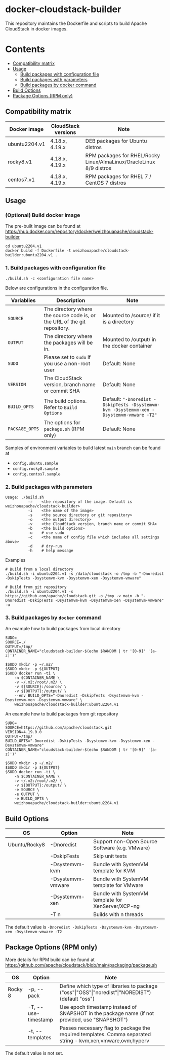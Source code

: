 # docker-cloudstack-builder

This repository maintains the Dockerfile and scripts to build Apache CloudStack in docker images.

Contents
=================

<!--ts-->
   * [Compatibility matrix](#compatibility-matrix)
   * [Usage](#Usage)
      * [Build packages with configuration file](#1-build-packages-with-configuration-file)
      * [Build packages with parameters](#2-build-packages-with-parameters)
      * [Build packages by docker command](#3-build-packages-by-docker-command)
   * [Build Options](#build-options)
   * [Package Options (RPM only)](#package-options-rpm-only)
<!--te-->

## Compatibility matrix

| **Docker image**      |   **CloudStack versions**     |  **Note**            |
|---------------------|-------------------------------|----------------------|
| ubuntu2204.v1       | 4.18.x, 4.19.x                | DEB packages for Ubuntu distros   |
| rocky8.v1           | 4.18.x, 4.19.x                | RPM packages for RHEL/Rocky Linux/AlmaLinux/OracleLinux 8/9 distros   |
| centos7.v1          | 4.18.x, 4.19.x                | RPM packages for RHEL 7 / CentOS 7 distros   |

## Usage

### (Optional) Build docker image 

The pre-built image can be found at https://hub.docker.com/repository/docker/weizhouapache/cloudstack-builder

```
cd ubuntu2204.v1
docker build -f Dockerfile -t weizhouapache/cloudstack-builder:ubuntu2204.v1 .
```

### 1. Build packages with configuration file

```
./build.sh -c <configuration file name>
```

Below are configurations in the configuration file.

| **Variablies**      |   **Description**             |  **Note**            |
|---------------------|-------------------------------|----------------------|
| `SOURCE`            |  The directory where the source code is, or the URL of the git repository.      | Mounted to /source/ if it is a directory |
| `OUTPUT`            |  The directory where the packages will be in.        | Mounted to /output/ in the docker container |
| `SUDO`              |  Please set to `sudo` if you use a non-root user     | Default: None  |
| `VERSION`           |  The CloudStack version, branch name or commit SHA   | Default: None  |
| `BUILD_OPTS`        |  The build options. Refer to `Build Options`         | Default: `"-Dnoredist -DskipTests -Dsystemvm-kvm -Dsystemvm-xen -Dsystemvm-vmware -T2"`  |
| `PACKAGE_OPTS`      |  The options for `package.sh` (RPM only)             | Default: None  |

Samples of environment variables to build latest `main` branch can be found at 
- `config.ubuntu.sample`
- `config.rocky8.sample`
- `config.centos7.sample`

### 2. Build packages with parameters

```
Usage: ./build.sh
          -r    <the repository of the image. Default is weizhouapache/cloudstack-builder>
          -i    <the name of the image>
          -s    <the source directory or git repository>
          -o    <the output directory>
          -v    <the CloudStack version, branch name or commit SHA>
          -b    <the build options>
          -u    # use sudo
          -c    <the name of config file which includes all settings above>
          -d    # dry-run
          -h    # help message
```

Examples
```
# Build from a local directory
./build.sh -i ubuntu2204.v1 -s /data/cloudstack -o /tmp -b "-Dnoredist -DskipTests -Dsystemvm-kvm -Dsystemvm-xen -Dsystemvm-vmware"

# Build from git repository
./build.sh -i ubuntu2204.v1 -s https://github.com/apache/cloudstack.git -o /tmp -v main -b "-Dnoredist -DskipTests -Dsystemvm-kvm -Dsystemvm-xen -Dsystemvm-vmware" -u
```

### 3. Build packages by `docker` command

An example how to build packages from local directory
```
SUDO=
SOURCE=./
OUTPUT=/tmp/
CONTAINER_NAME="cloudstack-builder-$(echo $RANDOM | tr '[0-9]' '[a-z]')"

$SUDO mkdir -p ~/.m2/
$SUDO mkdir -p ${OUTPUT}
$SUDO docker run -ti \
    -n $CONTAINER_NAME \
    -v ~/.m2:/root/.m2/ \
    -v ${SOURCE}:/source/ \
    -v ${OUTPUT}:/output/ \
    --env BUILD_OPTS="-Dnoredist -DskipTests -Dsystemvm-kvm -Dsystemvm-xen -Dsystemvm-vmware" \
    weizhouapache/cloudstack-builder:ubuntu2204.v1
```

An example how to build packages from git repository

```
SUDO=
SOURCE=https://github.com/apache/cloudstack.git
VERSION=4.19.0.0
OUTPUT=/tmp/
BUILD_OPTS="-Dnoredist -DskipTests -Dsystemvm-kvm -Dsystemvm-xen -Dsystemvm-vmware"
CONTAINER_NAME="cloudstack-builder-$(echo $RANDOM | tr '[0-9]' '[a-z]')"

$SUDO mkdir -p ~/.m2/
$SUDO mkdir -p ${OUTPUT}
$SUDO docker run -ti \
    -n $CONTAINER_NAME \
    -v ~/.m2:/root/.m2/ \
    -v ${OUTPUT}:/output/ \
    -e SOURCE \
    -e OUTPUT \
    -e BUILD_OPTS \
    weizhouapache/cloudstack-builder:ubuntu2204.v1
```
## Build Options

| **OS**      |   **Option**       |  **Note**            |
|-------------|--------------------|----------------------|
| Ubuntu/Rocky8      | -Dnoredist         | Support non-Open Source Software (e.g. VMware) |
|             | -DskipTests        | Skip unit tests      |
|             | -Dsystemvm-kvm     | Bundle with SystemVM template for KVM |
|             | -Dsystemvm-vmware  | Bundle with SystemVM template for VMware |
|             | -Dsystemvm-xen     | Bundle with SystemVM template for XenServer/XCP-ng |
|             | -T n               | Builds with n threads |


The default value is `-Dnoredist -DskipTests -Dsystemvm-kvm -Dsystemvm-xen -Dsystemvm-vmware -T2`

## Package Options (RPM only)

More details for RPM build can be found at https://github.com/apache/cloudstack/blob/main/packaging/package.sh

| **OS**      |   **Option**       |  **Note**            |
|-------------|--------------------|----------------------|
| Rocky 8     | -p, --pack         | Define which type of libraries to package ("oss"\|"OSS"\|"noredist"\|"NOREDIST") (default "oss")      |
|             | -T, --use-timestamp | Use epoch timestamp instead of SNAPSHOT in the package name (if not provided, use "SNAPSHOT") |
|             | -t, --templates     | Passes necessary flag to package the required templates. Comma separated string - kvm,xen,vmware,ovm,hyperv  |

The default value is not set.
